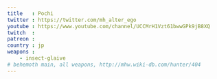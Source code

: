 ```yaml
---
title   : Pochi
twitter : https://twitter.com/mh_alter_ego
youtube : https://www.youtube.com/channel/UCCMrH1Vzt61bwwGPk9jB8XQ
twitch  :
patreon :
country : jp
weapons :
    - insect-glaive
# behemoth main, all weapons, http://mhw.wiki-db.com/hunter/404
---
```

